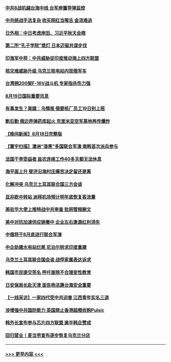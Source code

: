 #### [中共8战机越台海中线 台军岸置导弹监控](../pages/prog202/a103506367.md?t=08192251) 
#### [中共统战手法复杂 收买网红当喉舌 金流难追](../pages/prog202/a103506346.md?t=08192251) 
#### [日外相：中日考虑岸田、习近平秋天会晤](../pages/prog202/a103506353.md?t=08192251) 
#### [第二所“孔子学院”熄灯 日本迈驱共谍步伐](../pages/prog202/a103506231.md?t=08192251) 
#### [印海军中将：中共威胁促印度推动海上四方联盟](../pages/prog202/a103506219.md?t=08192251) 
#### [核灾难威胁升级 乌克兰核电站内现俄军车](../pages/prog202/a103506214.md?t=08192251) 
#### [台湾拥200架F-16V战斗机 专家指杀伤力强](../pages/prog202/a103506207.md?t=08192251) 
#### [8月19日国际重要讯息](../pages/prog202/a103506223.md?t=08192251) 
#### [有事发生？美媒：乌情报 俄要核厂员工19日别上班](../pages/prog202/a103506157.md?t=08192251) 
#### [断后勤 俄边界弹药库起火 克里米亚空军基地再传爆炸](../pages/prog202/a103506135.md?t=08192251) 
#### [【晚间新闻】8月18日完整版](../pages/prog202/a103505953.md?t=08192251) 
#### [【寰宇扫描】澳洲“漆黑”多国联合军演 南韩首次派兵参与](../pages/prog202/a103506032.md?t=08192251) 
#### [法国干旱受益者 盐农连续工作40多天都无法休息](../pages/prog202/a103506060.md?t=08192251) 
#### [海平面上升 斐济沿海村庄痛苦决定留还是离](../pages/prog202/a103506044.md?t=08192251) 
#### [化解冲突 乌克兰土耳其联合国三方会谈](../pages/prog202/a103505826.md?t=08192251) 
#### [亚非欧中转站 迪拜机场预计明年底恢复客流量](../pages/prog202/a103505835.md?t=08192251) 
#### [美驻华大使上推特战中共审查 批网管频删文](../pages/prog202/a103505713.md?t=08192251) 
#### [美中对抗加速供应链撤中 企业左右逢源红利消失](../pages/prog202/a103505684.md?t=08192251) 
#### [中俄将于8月底进行联合军演](../pages/prog202/a103505694.md?t=08192251) 
#### [中企助建水电站烂尾 尼泊尔转求印度重建](../pages/prog202/a103505592.md?t=08192251) 
#### [乌克兰土耳其联合国会谈 战俘家属表达诉求](../pages/prog202/a103505637.md?t=08192251) 
#### [韩国市民提交签名 呼吁废除不合理变性教育](../pages/prog202/a103505632.md?t=08192251) 
#### [日安保局长赴天津 面告杨洁篪台海安全重要](../pages/prog202/a103505628.md?t=08192251) 
#### [【一线采访】一家四代受中共迫害 江西青年实名三退](../pages/prog202/a103505623.md?t=08192251) 
#### [涉增强中共国防能力 英国禁止香港超橙收购Pulsic](../pages/prog202/a103505519.md?t=08192251) 
#### [韩外长宣布参与芯片四方联盟 逾半韩企赞成](../pages/prog202/a103505489.md?t=08192251) 
#### [回归营业！麦当劳宣布逐步恢复乌克兰分店](../pages/prog202/a103505478.md?t=08192251) 

----
#### [ >>> 更早内容 <<< ](../indexes/prog202-earlier.md)
